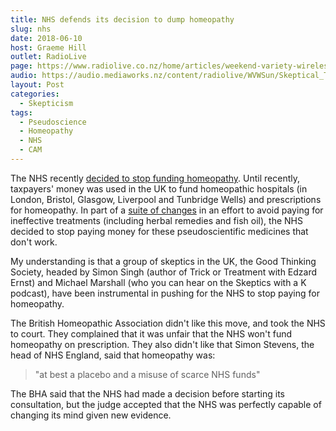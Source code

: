 ```yaml
---
title: NHS defends its decision to dump homeopathy
slug: nhs
date: 2018-06-10
host: Graeme Hill
outlet: RadioLive
page: https://www.radiolive.co.nz/home/articles/weekend-variety-wireless/2018/06/skeptical-thoughts--shakti-mat---dr-oz.html
audio: https://audio.mediaworks.nz/content/radiolive/WVWSun/Skeptical_Thoughts_10_06_18.mp3
layout: Post
categories:
  - Skepticism
tags:
  - Pseudoscience
  - Homeopathy
  - NHS
  - CAM
---
```


The NHS recently [decided to stop funding homeopathy](https://www.england.nhs.uk/2018/06/nhs-england-welcomes-homeopathy-court-ruling/). Until recently, taxpayers' money was used in the UK to fund homeopathic hospitals (in London, Bristol, Glasgow, Liverpool and Tunbridge Wells) and prescriptions for homeopathy. In part of a [suite of changes](https://www.independent.co.uk/news/health/homeopathy-nhs-prescriptions-medication-pills-high-court-a8385036.html) in an effort to avoid paying for ineffective treatments (including herbal remedies and fish oil), the NHS decided to stop paying money for these pseudoscientific medicines that don't work.

<!-- more -->

My understanding is that a group of skeptics in the UK, the Good Thinking Society, headed by Simon Singh (author of Trick or Treatment with Edzard Ernst) and Michael Marshall (who you can hear on the Skeptics with a K podcast), have been instrumental in pushing for the NHS to stop paying for homeopathy.

The British Homeopathic Association didn't like this move, and took the NHS to court. They complained that it was unfair that the NHS won't fund homeopathy on prescription. They also didn't like that Simon Stevens, the head of NHS England, said that homeopathy was:

> "at best a placebo and a misuse of scarce NHS funds"

The BHA said that the NHS had made a decision before starting its consultation, but the judge accepted that the NHS was perfectly capable of changing its mind given new evidence.
